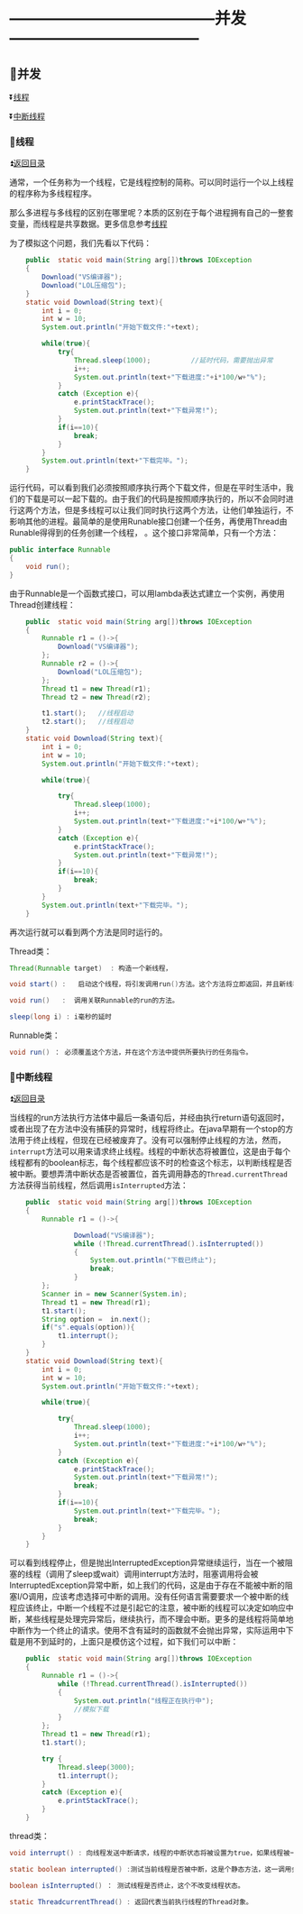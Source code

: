 # —————————————并发———————————— #

<p id="t"></p>

## :book:并发 ##

:arrow_double_down:<a href="#a1">线程</a>

:arrow_double_down:<a href="#a2">中断线程</a>

<p id="a1"><p>
  
### :crossed_flags:线程 ###

:arrow_double_up:<a href="#t">返回目录</a>

通常，一个任务称为一个线程，它是线程控制的简称。可以同时运行一个以上线程的程序称为多线程程序。

那么多进程与多线程的区别在哪里呢？本质的区别在于每个进程拥有自己的一整套变量，而线程是共享数据。更多信息参考[线程](https://baike.baidu.com/item/%E7%BA%BF%E7%A8%8B/103101?fr=aladdin)

为了模拟这个问题，我们先看以下代码：

```java
    public  static void main(String arg[])throws IOException
    {
        Download("VS编译器");
        Download("LOL压缩包");
    }
    static void Download(String text){
        int i = 0;
        int w = 10;
        System.out.println("开始下载文件:"+text);

        while(true){
            try{
                Thread.sleep(1000);          //延时代码，需要抛出异常
                i++;
                System.out.println(text+"下载进度:"+i*100/w+"%");
            }
            catch (Exception e){
                e.printStackTrace();
                System.out.println(text+"下载异常!");
            }
            if(i==10){
                break;
            }
        }
        System.out.println(text+"下载完毕。");
    }
```

运行代码，可以看到我们必须按照顺序执行两个下载文件，但是在平时生活中，我们的下载是可以一起下载的。由于我们的代码是按照顺序执行的，所以不会同时进行这两个方法，但是多线程可以让我们同时执行这两个方法，让他们单独运行，不影响其他的进程。最简单的是使用Runable接口创建一个任务，再使用Thread由Runable得得到的任务创建一个线程， 。这个接口非常简单，只有一个方法：

```java
public interface Runnable
{
    void run();
}
```

由于Runnable是一个函数式接口，可以用lambda表达式建立一个实例，再使用Thread创建线程：


```java
    public  static void main(String arg[])throws IOException
    {
        Runnable r1 = ()->{
            Download("VS编译器");
        };
        Runnable r2 = ()->{
            Download("LOL压缩包");
        };
        Thread t1 = new Thread(r1);
        Thread t2 = new Thread(r2);

        t1.start();   //线程启动
        t2.start();   //线程启动
    }
    static void Download(String text){
        int i = 0;
        int w = 10;
        System.out.println("开始下载文件:"+text);

        while(true){

            try{
                Thread.sleep(1000);
                i++;
                System.out.println(text+"下载进度:"+i*100/w+"%");
            }
            catch (Exception e){
                e.printStackTrace();
                System.out.println(text+"下载异常!");
            }
            if(i==10){
                break;
            }
        }
        System.out.println(text+"下载完毕。");
    }
 ```

再次运行就可以看到两个方法是同时运行的。

Thread类：

```java
Thread(Runnable target)  : 构造一个新线程，

void start() :   启动这个线程，将引发调用run()方法。这个方法将立即返回，并且新线程将并发运行。

void run()   :  调用关联Runnable的run的方法。

sleep(long i) : i毫秒的延时 
```
Runnable类：

```java
void run() ： 必须覆盖这个方法，并在这个方法中提供所要执行的任务指令。
```

<p id="a2"><p>
  
### :crossed_flags:中断线程 ###

:arrow_double_up:<a href="#t">返回目录</a>

当线程的run方法执行方法体中最后一条语句后，并经由执行return语句返回时，或者出现了在方法中没有捕获的异常时，线程将终止。在java早期有一个stop的方法用于终止线程，但现在已经被废弃了。没有可以强制停止线程的方法，然而，`interrupt`方法可以用来请求终止线程。线程的中断状态将被置位，这是由于每个线程都有的boolean标志，每个线程都应该不时的检查这个标志，以判断线程是否被中断。要想弄清中断状态是否被置位，首先调用静态的`Thread.currentThread`方法获得当前线程，然后调用`isInterrupted`方法：

```java
    public  static void main(String arg[])throws IOException
    {
        Runnable r1 = ()->{

                Download("VS编译器");
                while (!Thread.currentThread().isInterrupted())
                {
                    System.out.println("下载已终止");
                    break;
                }
        };
        Scanner in = new Scanner(System.in);
        Thread t1 = new Thread(r1);
        t1.start();
        String option =  in.next();
        if("s".equals(option)){
            t1.interrupt();
        }
    }
    static void Download(String text){
        int i = 0;
        int w = 10;
        System.out.println("开始下载文件:"+text);

        while(true){

            try{
                Thread.sleep(1000);
                i++;
                System.out.println(text+"下载进度:"+i*100/w+"%");
            }
            catch (Exception e){
                e.printStackTrace();
                System.out.println(text+"下载异常!");
                break;
            }
            if(i==10){
                System.out.println(text+"下载完毕。");
                break;
            }
        }
    }
```

可以看到线程停止，但是抛出InterruptedException异常继续运行，当在一个被阻塞的线程（调用了sleep或wait）调用interrupt方法时，阻塞调用将会被
InterruptedException异常中断，如上我们的代码，这是由于存在不能被中断的阻塞I/O调用，应该考虑选择可中断的调用。没有任何语言需要要求一个被中断的线程应该终止，中断一个线程不过是引起它的注意，被中断的线程可以决定如响应中断，某些线程是处理完异常后，继续执行，而不理会中断。更多的是线程将简单地中断作为一个终止的请求。使用不含有延时的函数就不会抛出异常，实际运用中下载是用不到延时的，上面只是模仿这个过程，如下我们可以中断：

```java
    public  static void main(String arg[])throws IOException
    {
        Runnable r1 = ()->{
            while (!Thread.currentThread().isInterrupted())
            {
                System.out.println("线程正在执行中");
                //模拟下载
            }
        };
        Thread t1 = new Thread(r1);
        t1.start();

        try {
            Thread.sleep(3000);
            t1.interrupt();
        }
        catch (Exception e){
            e.printStackTrace();
        }
    }
```

thread类：

```java
void interrupt() : 向线程发送中断请求，线程的中断状态将被设置为true，如果线程被一个sleep调用阻塞，那么会抛出InterruptedException异常

static boolean interrupted() :测试当前线程是否被中断，这是个静态方法，这一调用会产生副作用---它将当前线程中断重置为false。

boolean isInterrupted() ： 测试线程是否终止，这个不改变线程状态。

static ThreadcurrentThread() : 返回代表当前执行线程的Thread对象。
```



















